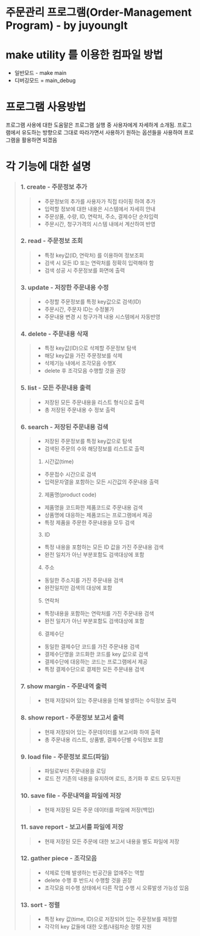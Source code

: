 주문관리 프로그램(Order-Management Program) - by juyoungIt
==========================================================

# make utility 를 이용한 컴파일 방법
* 일반모드 - make main
* 디버깅모드 = main_debug

# 프로그램 사용방법
프로그램 사용에 대한 도움말은 프로그램 실행 중 사용자에게
자세하게 소개됨. 프로그램에서 유도하는 방향으로 그대로
따라가면서 사용하기 원하는 옵션들을 사용하여 프로그램을
활용하면 되겠음

# 각 기능에 대한 설명
> ### 1. create - 주문정보 추가
>	> + 주문정보의 추가를 사용자가 직접 타이핑 하여 추가
>	> + 입력할 정보에 대한 내용은 시스템에서 자세히 안내
>	> + 주문상품, 수량, ID, 연락처, 주소, 결제수단 순차입력
>	> + 주문시간, 청구가격의 시스템 내에서 계산하여 반영
> ### 2. read - 주문정보 조회
>	> + 특정 key값(ID, 연락처) 를 이용하여 정보조회
>	> + 검색 시 모든 ID 또는 연락처를 정확히 입력해야 함
>	> + 검색 성공 시 주문정보를 화면에 출력
> ### 3. update - 저장한 주문내용 수정
>	> + 수정할 주문정보를 특정 key값으로 검색(ID)
>	> + 주문시간, 주문자 ID는 수정불가
>	> + 주문내용 변경 시 청구가격 내용 시스템에서 자동반영
> ### 4. delete - 주문내용 삭재
>	> + 특정 key값(ID)으로 삭제할 주문정보 탐색
>	> + 해당 key값을 가진 주문정보를 삭제
>	> + 삭제기능 내에서 조각모음 수행X
>	> + delete 후 조각모음 수행할 것을 권장
> ### 5. list - 모든 주문내용 출력
>	> + 저장된 모든 주문내용을 리스트 형식으로 출력
>	> + 총 저장된 주문내용 수 정보 출력
> ### 6. search - 저장된 주문내용 검색
> 	> + 저장된 주문정보를 특정 key값으로 탐색
>	> + 검색된 주문의 수와 해당정보를 리스트로 출력
>	> 1. 시간값(time)
>	> 	+ 주문접수 시간으로 검색
>	> 	+ 입력문자열을 포함하는 모든 시간값의 주문내용 출력
>	> 2. 제품명(product code)
>	>	+ 제품명을 코드화한 제품코드로 주문내용 검색
>	> 	+ 상품명에 대응하는 제품코드는 프로그램에서 제공
>	>	+ 특정 제품을 주문한 주문내용을 모두 검색
>	> 3. ID
>	>	+ 특정 내용을 포함하는 모든 ID 값을 가진 주문내용 검색
>	>	+ 완전 일치가 아닌 부분포함도 검색대상에 포함
>	> 4. 주소
>	>	+ 동일한 주소지를 가진 주문내용 검색
>	>	+ 완전일치만 검색의 대상에 포함
>	> 5. 연락처
>	>	+ 특정내용을 포함하는 연락처를 가진 주문내용 검색
>	>	+ 완전 일치가 아닌 부분포함도 검색대상에 포함
>	> 6. 결제수단
>	>	+ 동일한 결제수단 코드를 가진 주문내용 검색
>	>	+ 결제수단명을 코드화한 코드를 key 값으로 검색
>	>	+ 결제수단에 대응하는 코드는 프로그램에서 제공
>	>	+ 특정 결제수단으로 결제한 모든 주문내용 검색
> ### 7. show margin - 주문내역 출력
>	> + 현재 저장되어 있는 주문내용을 인해 발생하는 수익정보 출력
> ### 8. show report - 주문정보 보고서 출력
>	> + 현재 저장되어 있는 주문데이터를 보고서화 하여 출력
>	> + 총 주문내용 리스트, 상품별, 결제수단별 수익정보 포함
> ### 9. load file - 주문정보 로드(파일)
>	> + 파일로부터 주문내용을 로딩
>	> + 로드 전 기존의 내용을 유지하며 로드, 초기화 후 로드 모두지원
> ### 10. save file - 주문내역을 파일에 저장
>	> + 현재 저장된 모든 주문 데이터를 파일에 저장(백업)
> ### 11. save report - 보고서를 파일에 저장
>	> + 현재 저장된 모든 주문에 대한 보고서 내용을 별도 파일에 저장
> ### 12. gather piece - 조각모음
>	> + 삭제로 인해 발생하는 빈공간을 없애주는 역할
>	> + delete 수행 후 반드시 수행할 것을 권장
>	> + 조각모음 미수행 상태에서 다른 작업 수행 시 오류발생 가능성 있음
> ### 13. sort - 정렬
>	> + 특정 key 값(time, ID)으로 저장되어 있는 주문정보를 재정렬
>	> + 각각의 key 값들에 대한 오름/내림차순 정렬 지원
